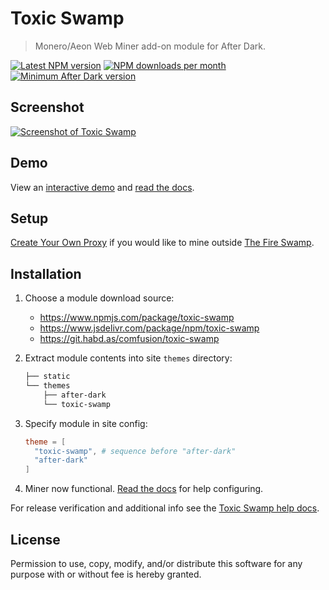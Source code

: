 # Toxic Swamp

> Monero/Aeon Web Miner add-on module for After Dark.

[![Latest NPM version](https://img.shields.io/npm/v/toxic-swamp.svg?style=flat-square)](https://www.npmjs.com/package/toxic-swamp)
[![NPM downloads per month](https://img.shields.io/npm/dm/toxic-swamp.svg?style=flat-square)](https://www.npmjs.com/package/toxic-swamp)
[![Minimum After Dark version](https://img.shields.io/badge/after%20dark->%3D%206.13.0-000000.svg?style=flat-square)](https://git.habd.as/comfusion/after-dark/)

## Screenshot

[![Screenshot of Toxic Swamp](https://jhabdas.keybase.pub/after-dark-v6.15.0-homepage-fs8.png "Toxic Swamp running on the After Dark homepage")](https://after-dark.habd.as)

## Demo

View an [interactive demo](https://after-dark.habd.as) and [read the docs](https://after-dark.habd.as/module/toxic-swamp/).

## Setup

[Create Your Own Proxy](https://after-dark.habd.as/module/toxic-swamp/#create-your-own-proxy) if you would like to mine outside [The Fire Swamp](https://after-dark.habd.as/module/toxic-swamp/#the-fire-swamp).

## Installation

1. Choose a module download source:
    - https://www.npmjs.com/package/toxic-swamp
    - https://www.jsdelivr.com/package/npm/toxic-swamp
    - https://git.habd.as/comfusion/toxic-swamp

2. Extract module contents into site `themes` directory:

    ```sh
    ├── static
    └── themes
        ├── after-dark
        └── toxic-swamp
    ```

3. Specify module in site config:

    ```toml
    theme = [
      "toxic-swamp", # sequence before "after-dark"
      "after-dark"
    ]
    ```

4. Miner now functional. [Read the docs](https://after-dark.habd.as/module/toxic-swamp/) for help configuring.

For release verification and additional info see the [Toxic Swamp help docs](https://after-dark.habd.as/module/toxic-swamp/).

## License

Permission to use, copy, modify, and/or distribute this software for any purpose with or without fee is hereby granted.
